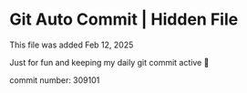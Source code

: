 # Git Auto Commit | Hidden File

This file was added Feb 12, 2025

Just for fun and keeping my daily git commit active 🤪

commit number: 309101

